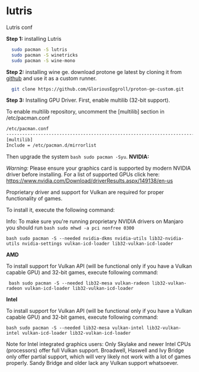 # lutris
Lutris conf

**Step 1:**
installing Lutris 
```bash
  sudo pacman -S lutris
  sudo pacman -S winetricks
  sudo pacman -S wine-mono
```

**Step 2:**
installing wine ge.
download protone ge latest by cloning it from [github](https://github.com/GloriousEggroll/proton-ge-custom/releases/tag/GE-Proton9-21)
and use it as a custom runner.
```bash
  git clone https://github.com/GloriousEggroll/proton-ge-custom.git
```

**Step 3:**
Installing GPU Driver.
First, enable multilib (32-bit support).

To enable multilib repository, uncomment the [multilib] section in /etc/pacman.conf

```bash
/etc/pacman.conf
--------------------------------------------------------------------------------------
[multilib]
Include = /etc/pacman.d/mirrorlist
```

Then upgrade the system ```bash sudo pacman -Syu```.
**NVIDIA:**

*Warning:* Please ensure your graphics card is supported by modern NVIDIA driver before installing. For a list of supported GPUs click here: https://www.nvidia.com/Download/driverResults.aspx/149138/en-us

Proprietary driver and support for Vulkan are required for proper functionality of games.

To install it, execute the following command:

Info: To make sure you're running proprietary NVIDIA drivers on Manjaro you should run 
```bash sudo mhwd -a pci nonfree 0300```

```bash sudo pacman -S --needed nvidia-dkms nvidia-utils lib32-nvidia-utils nvidia-settings vulkan-icd-loader lib32-vulkan-icd-loader```

**AMD**

To install support for Vulkan API (will be functional only if you have a Vulkan capable GPU) and 32-bit games, execute following command:

``` bash sudo pacman -S --needed lib32-mesa vulkan-radeon lib32-vulkan-radeon vulkan-icd-loader lib32-vulkan-icd-loader```

**Intel**

To install support for Vulkan API (will be functional only if you have a Vulkan capable GPU) and 32-bit games, execute following command:

```bash sudo pacman -S --needed lib32-mesa vulkan-intel lib32-vulkan-intel vulkan-icd-loader lib32-vulkan-icd-loader```

Note for Intel integrated graphics users: Only Skylake and newer Intel CPUs (processors) offer full Vulkan support. Broadwell, Haswell and Ivy Bridge only offer partial support, which will very likely not work with a lot of games properly. Sandy Bridge and older lack any Vulkan support whatsoever.
